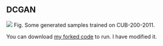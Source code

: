## DCGAN
![](https://github.com/layumi/Person-reID_GAN/blob/master/DCGAN/test_2017-01-11%2009:40:47.png)
Fig. Some generated samples trained on CUB-200-2011.

You can download [my forked code](https://github.com/layumi/DCGAN-tensorflow) to run.
I have modified it.
